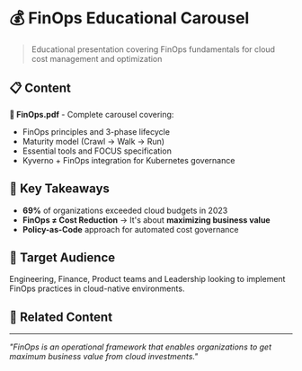 # 💰 FinOps Educational Carousel

> Educational presentation covering FinOps fundamentals for cloud cost management and optimization

## 📋 Content

**📑 FinOps.pdf** - Complete carousel covering:
- FinOps principles and 3-phase lifecycle
- Maturity model (Crawl → Walk → Run) 
- Essential tools and FOCUS specification
- Kyverno + FinOps integration for Kubernetes governance

## 🎯 Key Takeaways

- **69%** of organizations exceeded cloud budgets in 2023
- **FinOps ≠ Cost Reduction** → It's about **maximizing business value**
- **Policy-as-Code** approach for automated cost governance

## 🚀 Target Audience

Engineering, Finance, Product teams and Leadership looking to implement FinOps practices in cloud-native environments.

## 🔗 Related Content

---

*"FinOps is an operational framework that enables organizations to get maximum business value from cloud investments."*
